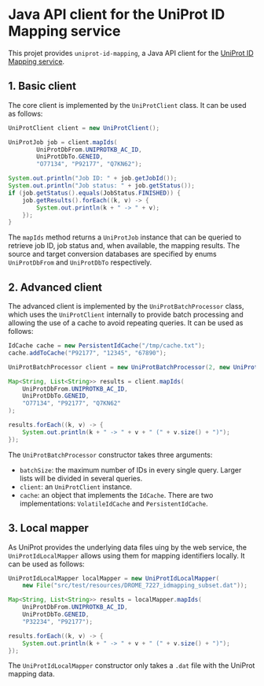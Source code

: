 # Java API client for the UniProt ID Mapping service

This projet provides `uniprot-id-mapping`, a Java API client for the [UniProt ID Mapping service](https://www.uniprot.org/id-mapping/).

## 1. Basic client

The core client is implemented by the `UniProtClient` class. It can be used as follows:

```java
UniProtClient client = new UniProtClient();

UniProtJob job = client.mapIds(
        UniProtDbFrom.UNIPROTKB_AC_ID,
        UniProtDbTo.GENEID,
        "O77134", "P92177", "Q7KN62");

System.out.println("Job ID: " + job.getJobId());
System.out.println("Job status: " + job.getStatus());
if (job.getStatus().equals(JobStatus.FINISHED)) {
    job.getResults().forEach((k, v) -> {
        System.out.println(k + " -> " + v);
    });
}
```

The `mapIds` method returns a `UniProtJob` instance that can be queried to retrieve job ID, job status and, when available, the mapping results. The source and target conversion databases are specified by enums `UniProtDbFrom` and `UniProtDbTo` respectively.

## 2. Advanced client

The advanced client is implemented by the `UniProtBatchProcessor` class, which uses the `UniProtClient` internally to provide batch processing and allowing the use of a cache to avoid repeating queries. It can be used as follows:


```java
IdCache cache = new PersistentIdCache("/tmp/cache.txt");
cache.addToCache("P92177", "12345", "67890");

UniProtBatchProcessor client = new UniProtBatchProcessor(2, new UniProtClient(), cache);

Map<String, List<String>> results = client.mapIds(
    UniProtDbFrom.UNIPROTKB_AC_ID, 
    UniProtDbTo.GENEID,
    "O77134", "P92177", "Q7KN62"
);

results.forEach((k, v) -> {
    System.out.println(k + " -> " + v + " (" + v.size() + ")");
});

```

The `UniProtBatchProcessor` constructor takes three arguments:
- `batchSize`: the maximum number of IDs in every single query. Larger lists will be divided in several queries.
- `client`: an `UniProtClient` instance.
- `cache`: an object that implements the `IdCache`. There are two implementations: `VolatileIdCache` and `PersistentIdCache`.

## 3. Local mapper

As UniProt provides the underlying data files uing by the web service, the `UniProtIdLocalMapper` allows using them for mapping identifiers locally. It can be used as follows:

```java
UniProtIdLocalMapper localMapper = new UniProtIdLocalMapper(
    new File("src/test/resources/DROME_7227_idmapping_subset.dat"));

Map<String, List<String>> results = localMapper.mapIds(
    UniProtDbFrom.UNIPROTKB_AC_ID,
    UniProtDbTo.GENEID,
    "P32234", "P92177");

results.forEach((k, v) -> {
    System.out.println(k + " -> " + v + " (" + v.size() + ")");
});
```

The `UniProtIdLocalMapper` constructor only takes a `.dat` file with the UniProt mapping data.
